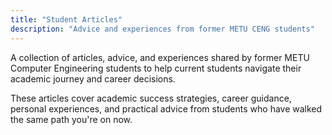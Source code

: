 ```yaml
---
title: "Student Articles"
description: "Advice and experiences from former METU CENG students"
---
```


A collection of articles, advice, and experiences shared by former METU Computer Engineering students to help current students navigate their academic journey and career decisions.

These articles cover academic success strategies, career guidance, personal experiences, and practical advice from students who have walked the same path you're on now.